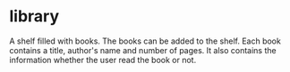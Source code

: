 # library
A shelf filled with books.
The books can be added to the shelf.
Each book contains a title, author's name and number of pages. It also contains the information whether the user read the book or not.
